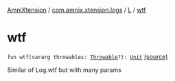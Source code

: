[AmniXtension](../../index.md) / [com.amnix.xtension.logs](../index.md) / [L](index.md) / [wtf](./wtf.md)

# wtf

`fun wtf(vararg throwables: `[`Throwable`](https://kotlinlang.org/api/latest/jvm/stdlib/kotlin/-throwable/index.html)`?): `[`Unit`](https://kotlinlang.org/api/latest/jvm/stdlib/kotlin/-unit/index.html) [(source)](https://github.com/AmniX/AmniXTension/tree/master/AmniXtension/src/main/java/com/amnix/xtension/logs/L.kt#L101)

Similar of Log.wtf but with many params

